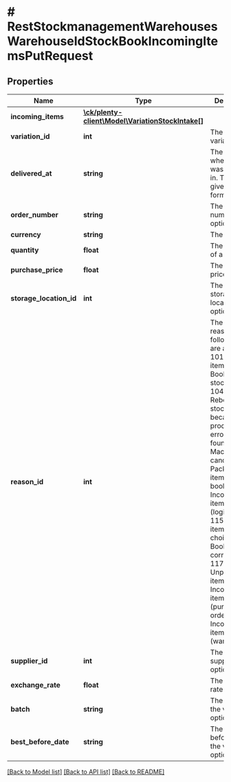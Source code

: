 # # RestStockmanagementWarehousesWarehouseIdStockBookIncomingItemsPutRequest

## Properties

Name | Type | Description | Notes
------------ | ------------- | ------------- | -------------
**incoming_items** | [**\ck/plenty-client\Model\VariationStockIntake[]**](VariationStockIntake.md) |  | [optional]
**variation_id** | **int** | The ID of the variation |
**delivered_at** | **string** | The date when stock was booked in. The date is given in W3C format. |
**order_number** | **string** | The order number optional | [optional]
**currency** | **string** | The currency |
**quantity** | **float** | The quantity of a variation |
**purchase_price** | **float** | The purchase price optional | [optional]
**storage_location_id** | **int** | The ID of the storage location optional | [optional]
**reason_id** | **int** | The ID of the reason. The following IDs are available:  101: Incoming items 102: Booked in by stocktaking 104: Rebooked into stock because no production errors were found 106: Maculation canceled 107: Packing error, items are re-booked 109: Incoming items (logistics) 115: Incoming items (second choice) 116: Booked in by correction 117: Unpacked item 180: Incoming items (purchase order) 181: Incoming items (warehousing) |
**supplier_id** | **int** | The ID of the supplier optional | [optional]
**exchange_rate** | **float** | The exchange rate optional | [optional]
**batch** | **string** | The batch of the variation optional | [optional]
**best_before_date** | **string** | The best before date of the variation optional | [optional]

[[Back to Model list]](../../README.md#models) [[Back to API list]](../../README.md#endpoints) [[Back to README]](../../README.md)
